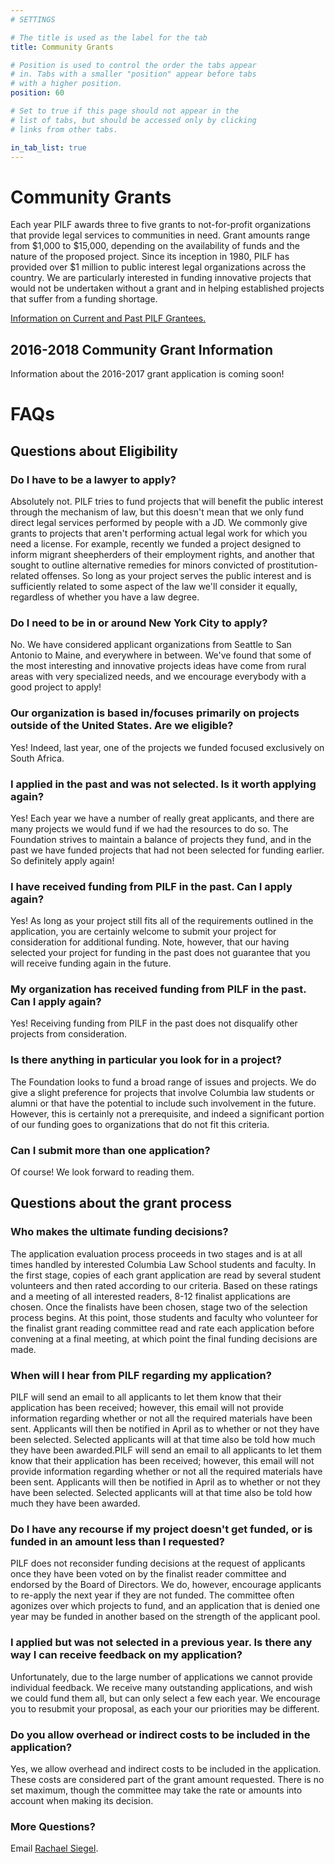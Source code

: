 ```yaml
---
# SETTINGS

# The title is used as the label for the tab
title: Community Grants

# Position is used to control the order the tabs appear
# in. Tabs with a smaller "position" appear before tabs
# with a higher position.
position: 60

# Set to true if this page should not appear in the
# list of tabs, but should be accessed only by clicking
# links from other tabs.

in_tab_list: true
---
```

# Community Grants

Each year PILF awards three to five grants to not-for-profit organizations that provide legal services to communities in need.  Grant amounts range from $1,000 to $15,000, depending on the availability of funds and the nature of the proposed project. Since its inception in 1980, PILF has provided over $1 million to public interest legal organizations across the country. We are particularly interested in funding innovative projects that would not be undertaken without a grant and in helping established projects that suffer from a funding shortage.  

[Information on Current and Past PILF Grantees.](grantees.html)

## 2016-2018 Community Grant Information

Information about the 2016-2017 grant application is coming soon!

# FAQs

## Questions about Eligibility

### Do I have to be a lawyer to apply?

Absolutely not. PILF tries to fund projects that will benefit the public interest through the mechanism of law, but this doesn't mean that we only fund direct legal services performed by people with a JD. We commonly give grants to projects that aren't performing actual legal work for which you need a license. For example, recently we funded a project designed to inform migrant sheepherders of their employment rights, and another that sought to outline alternative remedies for minors convicted of prostitution-related offenses. So long as your project serves the public interest and is sufficiently related to some aspect of the law we'll consider it equally, regardless of whether you have a law degree.

### Do I need to be in or around New York City to apply?

No. We have considered applicant organizations from Seattle to San Antonio to Maine, and everywhere in between. We've found that some of the most interesting and innovative projects ideas have come from rural areas with very specialized needs, and we encourage everybody with a good project to apply!

### Our organization is based in/focuses primarily on projects outside of the United States. Are we eligible?

Yes! Indeed, last year, one of the projects we funded focused exclusively on South Africa.

### I applied in the past and was not selected. Is it worth applying again?

Yes! Each year we have a number of really great applicants, and there are many projects we would fund if we had the resources to do so. The Foundation strives to maintain a balance of projects they fund, and in the past we have funded projects that had not been selected for funding earlier. So definitely apply again!  

### I have received funding from PILF in the past. Can I apply again?

Yes! As long as your project still fits all of the requirements outlined in the application, you are certainly welcome to submit your project for consideration for additional funding. Note, however, that our having selected your project for funding in the past does not guarantee that you will receive funding again in the future.

### My organization has received funding from PILF in the past. Can I apply again?

Yes! Receiving funding from PILF in the past does not disqualify other projects from consideration.

### Is there anything in particular you look for in a project?

The Foundation looks to fund a broad range of issues and projects. We do give a slight preference for projects that involve Columbia law students or alumni or that have the potential to include such involvement in the future. However, this is certainly not a prerequisite, and indeed a significant portion of our funding goes to organizations that do not fit this criteria.

### Can I submit more than one application?

Of course! We look forward to reading them.

## Questions about the grant process

### Who makes the ultimate funding decisions?

The application evaluation process proceeds in two stages and is at all times handled by interested Columbia Law School students and faculty. In the first stage, copies of each grant application are read by several student volunteers and then rated according to our criteria. Based on these ratings and a meeting of all interested readers, 8-12 finalist applications are chosen. Once the finalists have been chosen, stage two of the selection process begins. At this point, those students and faculty who volunteer for the finalist grant reading committee read and rate each application before convening at a final meeting, at which point the final funding decisions are made.

### When will I hear from PILF regarding my application?

PILF will send an email to all applicants to let them know that their application has been received; however, this email will not provide information regarding whether or not all the required materials have been sent. Applicants will then be notified in April as to whether or not they have been selected. Selected applicants will at that time also be told how much they have been awarded.PILF will send an email to all applicants to let them know that their application has been received; however, this email will not provide information regarding whether or not all the required materials have been sent. Applicants will then be notified in April as to whether or not they have been selected. Selected applicants will at that time also be told how much they have been awarded.

### Do I have any recourse if my project doesn't get funded, or is funded in an amount less than I requested?

PILF does not reconsider funding decisions at the request of applicants once they have been voted on by the finalist reader committee and endorsed by the Board of Directors. We do, however, encourage applicants to re-apply the next year if they are not funded. The committee often agonizes over which projects to fund, and an application that is denied one year may be funded in another based on the strength of the applicant pool.

### I applied but was not selected in a previous year. Is there any way I can receive feedback on my application?

Unfortunately, due to the large number of applications we cannot provide individual feedback.  We receive many outstanding applications, and wish we could fund them all, but can only select a few each year.  We encourage you to resubmit your proposal, as each your our priorities may be different.

### Do you allow overhead or indirect costs to be included in the application?

Yes, we allow overhead and indirect costs to be included in the application. These costs are considered part of the grant amount requested. There is no set maximum, though the committee may take the rate or amounts into account when making its decision.

### More Questions?

Email [Rachael Siegel](mailto:PILF.Grants@gmail.com).

